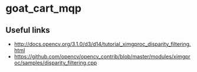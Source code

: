 # goat_cart_mqp

## Useful links
* http://docs.opencv.org/3.1.0/d3/d14/tutorial_ximgproc_disparity_filtering.html
* https://github.com/opencv/opencv_contrib/blob/master/modules/ximgproc/samples/disparity_filtering.cpp
